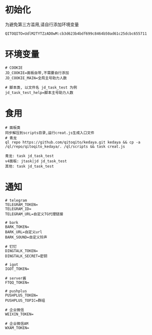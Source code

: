 # 初始化

为避免第三方滥用,请自行添加环境变量

	QITOQITO=UdlM2TYTZzADOwM:cb3d623b4bdf699c8464b50ad61c25dcbc655711
# 环境变量
	# COOKIE
	JD_COOKIE=面板自带,不需要自行添加
	JD_COOKIE_MAIN=全局主号助力人数

	# 脚本类, 以文件名 jd_task_test 为例
	jd_task_test_help=脚本主号助力人数
# 食用
    # 面板类
	同步解压到scripts目录,运行creat.js生成入口文件
    # 青龙
	ql repo https://github.com/qitoqito/kedaya.git kedaya && cp -a /ql/repo/qitoqito_kedaya/. /ql/scripts && task creat.js

	青龙: task jd_task_test
	v4面板: jtask|jd jd_task_test
	其他: task jd_task_test



# 通知

	# telegram
	TELEGRAM_TOKEN=
	TELEGRAM_ID=
	TELEGRAM_URL=自定义TG代理链接

	# bark
	BARK_TOKEN=
	BARK_URL=自定义url
	BARK_SOUND=自定义铃声

	# 钉钉
	DINGTALK_TOKEN=
	DINGTALK_SECRET=密钥

	# igot
	IGOT_TOKEN=

	# server酱
	FTQQ_TOKEN=

	# pushplus
	PUSHPLUS_TOKEN=
	PUSHPLUS_TOPIC=群组

	# 企业微信
	WEIXIN_TOKEN=

	# 企业微信AM
	WXAM_TOKEN=

